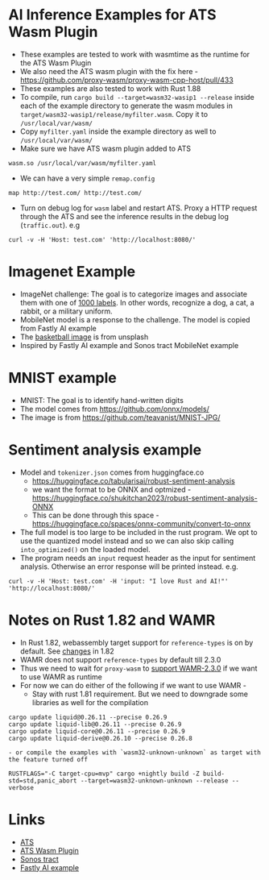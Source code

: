 AI Inference Examples for ATS Wasm Plugin
====
  - These examples are tested to work with wasmtime as the runtime for the ATS Wasm Plugin
  - We also need the ATS wasm plugin with the fix here - https://github.com/proxy-wasm/proxy-wasm-cpp-host/pull/433
  - These examples are also tested to work with Rust 1.88
  - To compile, run `cargo build --target=wasm32-wasip1 --release` inside each of the example directory to generate the wasm modules in `target/wasm32-wasip1/release/myfilter.wasm`. Copy it to `/usr/local/var/wasm/`
  - Copy `myfilter.yaml` inside the example directory as well to `/usr/local/var/wasm/`
  - Make sure we have ATS wasm plugin added to ATS
```
wasm.so /usr/local/var/wasm/myfilter.yaml
```
  - We can have a very simple `remap.config`
```
map http://test.com/ http://test.com/
```  
  - Turn on debug log for `wasm` label and restart ATS. Proxy a HTTP request through the ATS and see the inference results in the debug log (`traffic.out`). e.g
```
curl -v -H 'Host: test.com' 'http://localhost:8080/'
```

Imagenet Example
====
  - ImageNet challenge: The goal is to categorize images and associate them with one of [1000 labels](https://github.com/anishathalye/imagenet-simple-labels/blob/master/imagenet-simple-labels.json). In other words, recognize a dog, a cat, a rabbit, or a military uniform.
  - MobileNet model is a response to the challenge. The model is copied from Fastly AI example
  - The [basketball image](https://unsplash.com/photos/spalding-basketball-in-court-Gl0jBJJTDWs) is from unsplash
  - Inspired by Fastly AI example and Sonos tract MobileNet example

MNIST example
====
  - MNIST: The goal is to identify hand-written digits
  - The model comes from https://github.com/onnx/models/
  - The image is from https://github.com/teavanist/MNIST-JPG/

Sentiment analysis example
====
  - Model and `tokenizer.json` comes from huggingface.co
    - https://huggingface.co/tabularisai/robust-sentiment-analysis
    - we want the format to be ONNX and optmized - https://huggingface.co/shukitchan2023/robust-sentiment-analysis-ONNX
    - This can be done through this space - https://huggingface.co/spaces/onnx-community/convert-to-onnx
  - The full model is too large to be included in the rust program. We opt to use the quantized model instead and so we can also skip calling `into_optimized()` on the loaded model.
  - The program needs an `input` request header as the input for sentiment analysis. Otherwise an error response will be printed instead. e.g.
```
curl -v -H 'Host: test.com' -H 'input: "I love Rust and AI!"' 'http://localhost:8080/'
```    

Notes on Rust 1.82 and WAMR
====
  - In Rust 1.82, webassembly target support for `reference-types` is on by default. See [changes](https://releases.rs/docs/1.82.0/) in 1.82
  - WAMR does not support `reference-types` by default till 2.3.0
  - Thus we need to wait for `proxy-wasm` to [support WAMR-2.3.0](https://github.com/proxy-wasm/proxy-wasm-cpp-host/issues/449) if we want to use WAMR as runtime
  - For now we can do either of the following if we want to use WAMR - 
    - Stay with rust 1.81 requirement. But we need to downgrade some libraries as well for the compilation
```
cargo update liquid@0.26.11 --precise 0.26.9
cargo update liquid-lib@0.26.11 --precise 0.26.9
cargo update liquid-core@0.26.11 --precise 0.26.9
cargo update liquid-derive@0.26.10 --precise 0.26.8
```

    - or compile the examples with `wasm32-unknown-unknown` as target with the feature turned off
```
RUSTFLAGS="-C target-cpu=mvp" cargo +nightly build -Z build-std=std,panic_abort --target=wasm32-unknown-unknown --release --verbose
``` 

Links
====
  - [ATS](https://trafficserver.apache.org)
  - [ATS Wasm Plugin](https://docs.trafficserver.apache.org/en/latest/admin-guide/plugins/wasm.en.html)
  - [Sonos tract](https://github.com/sonos/tract)
  - [Fastly AI example](https://www.fastly.com/documentation/solutions/demos/edgeml/)
